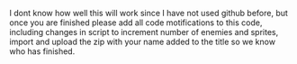 I dont know how well this will work since I have not used github before, but once you are finished please add all code motifications to this code, including changes in script to increment number of enemies and sprites, import and upload the zip with your name added to the title so we know who has finished.
